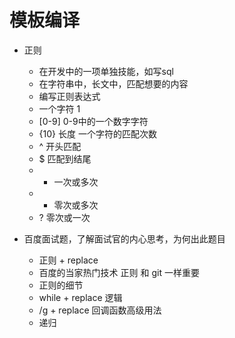 # 模板编译

- 正则
  - 在开发中的一项单独技能，如写sql
  - 在字符串中，长文中，匹配想要的内容
  - 编写正则表达式
   - 一个字符 1
   - [0-9] 0-9中的一个数字字符
   - {10} 长度 一个字符的匹配次数
   - ^ 开头匹配
   - $ 匹配到结尾
   - + 一次或多次
   - * 零次或多次
   - ? 零次或一次

- 百度面试题，了解面试官的内心思考，为何出此题目
  - 正则 + replace 
  - 百度的当家热门技术 正则 和 git 一样重要
  - 正则的细节 
  - while + replace 逻辑
  - /g + replace 回调函数高级用法
  - 递归 
  